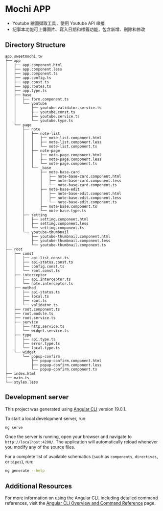 # Mochi APP

+ Youtube 縮圖擷取工具，使用 Youtube API 串接
+ 記事本功能可上傳圖片、寫入日期和標籤功能，包含新增、刪除和修改

## Directory Structure

```
app.sweetmochi.tw
├── app
│   ├── app.component.html
│   ├── app.component.less
│   ├── app.component.ts
│   ├── app.config.ts
│   ├── app.const.ts
│   ├── app.routes.ts
│   ├── app.type.ts
│   ├── base
│   │   ├── form.component.ts
│   │   └── youtube
│   │       ├── youtube-validator.service.ts
│   │       ├── youtube.const.ts
│   │       ├── youtube.service.ts
│   │       └── youtube.type.ts
│   └── page
│       ├── note
│       │   ├── note-list
│       │   │   ├── note-list.component.html
│       │   │   ├── note-list.component.less
│       │   │   └── note-list.component.ts
│       │   ├── note-page
│       │   │   ├── note-page.component.html
│       │   │   ├── note-page.component.less
│       │   │   └── note-page.component.ts
│       │   └── _base
│       │       ├── note-base-card
│       │       │   ├── note-base-card.component.html
│       │       │   ├── note-base-card.component.less
│       │       │   └── note-base-card.component.ts
│       │       ├── note-base-edit
│       │       │   ├── note-base-edit.component.html
│       │       │   ├── note-base-edit.component.less
│       │       │   └── note-base-edit.component.ts
│       │       ├── note-base.component.ts
│       │       └── note-base.type.ts
│       ├── setting
│       │   ├── setting.component.html
│       │   ├── setting.component.less
│       │   └── setting.component.ts
│       └── youtube-thumbnail
│           ├── youtube-thumbnail.component.html
│           ├── youtube-thumbnail.component.less
│           └── youtube-thumbnail.component.ts
├── root
│   ├── const
│   │   ├── api-list.const.ts
│   │   ├── api-status.const.ts
│   │   ├── config.const.ts
│   │   └── root.const.ts
│   ├── interceptor
│   │   ├── api.interceptor.ts
│   │   └── note.interceptor.ts
│   ├── method
│   │   ├── api-status.ts
│   │   ├── local.ts
│   │   ├── root.ts
│   │   └── validator.ts
│   ├── root.component.ts
│   ├── root.module.ts
│   ├── root.service.ts
│   ├── service
│   │   ├── http.service.ts
│   │   └── widget.service.ts
│   ├── type
│   │   ├── api.type.ts
│   │   ├── error.type.ts
│   │   └── local.type.ts
│   └── widget
│       └── popup-confirm
│           ├── popup-confirm.component.html
│           ├── popup-confirm.component.less
│           └── popup-confirm.component.ts
├── index.html
├── main.ts
└── styles.less
```

## Development server

This project was generated using [Angular CLI](https://github.com/angular/angular-cli) version 19.0.1.

To start a local development server, run:

```bash
ng serve
```

Once the server is running, open your browser and navigate to `http://localhost:4200/`. The application will automatically reload whenever you modify any of the source files.

For a complete list of available schematics (such as `components`, `directives`, or `pipes`), run:

```bash
ng generate --help
```


## Additional Resources

For more information on using the Angular CLI, including detailed command references, visit the [Angular CLI Overview and Command Reference](https://angular.dev/tools/cli) page.
